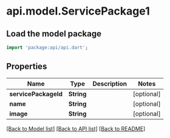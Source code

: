 # api.model.ServicePackage1

## Load the model package
```dart
import 'package:api/api.dart';
```

## Properties
Name | Type | Description | Notes
------------ | ------------- | ------------- | -------------
**servicePackageId** | **String** |  | [optional] 
**name** | **String** |  | [optional] 
**image** | **String** |  | [optional] 

[[Back to Model list]](../README.md#documentation-for-models) [[Back to API list]](../README.md#documentation-for-api-endpoints) [[Back to README]](../README.md)


